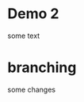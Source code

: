<!-- token: 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 -->
# Demo 2

some text


# branching 
some changes
